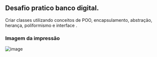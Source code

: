 ## Desafio pratico banco digital.

Criar classes utilizando conceitos de POO, encapsulamento, abstração, herança, poliformismo e interface .

### Imagem da impressão

![image](https://github.com/ClaytonEduard/dio-trilha-java-basico/assets/11823640/a90daf6b-ef4d-48ab-bcb6-08917283098d)
